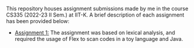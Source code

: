 This repository houses assignment submissions made by me in the course CS335 (2022-23 II Sem.) at IIT-K. A brief description of each assignment has been provided below:

+ [<u>Assignment 1:</u>](./A1/) The assignment was based on lexical analysis, and required the usage of Flex to scan codes in a toy language and Java.